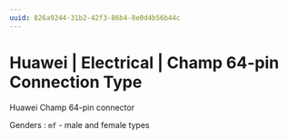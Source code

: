 ```yaml
---
uuid: 826a9244-31b2-42f3-86b4-8e0d4b56b44c
---
```

# Huawei | Electrical | Champ 64-pin Connection Type

Huawei Champ 64-pin connector

Genders
: `mf` - male and female types
